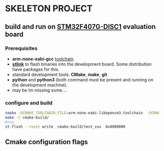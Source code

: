 # SKELETON PROJECT


## build and run on [**STM32F407G-DISC1**](https://www.st.com/en/evaluation-tools/stm32f4discovery.html) evaluation board

### Prerequisites ###

- **arm-none-eabi-gcc** [toolchain](https://developer.arm.com/downloads/-/arm-gnu-toolchain-downloads).
- [**stlink**](https://github.com/texane/stlink) to flash binaries into the development board. Some distribution have packages for this.
- standard development tools: **CMake**, **make**, **git**
- **python** and **python3** (both command must be present and running on the development machine).
- may be Im missing some....

### configure and build ###

```bash
cmake -DCMAKE_TOOLCHAIN_FILE=arm-none-eabi-libopencm3.toolchain  -DCMAKE_INSTALL_PREFIX=./cmake-build/binaries -S. -Bcmake-build -DCMAKE_BUILD_TYPE=Release
make -C cmake-build/
#run
st-flash --reset write  cmake-build/test_xxx  0x8000000
```

## Cmake configuration flags

